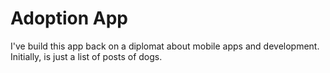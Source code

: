 # Adoption App
 
 I've build this app back on a diplomat about mobile apps and development. Initially, is just a list of posts of dogs.
